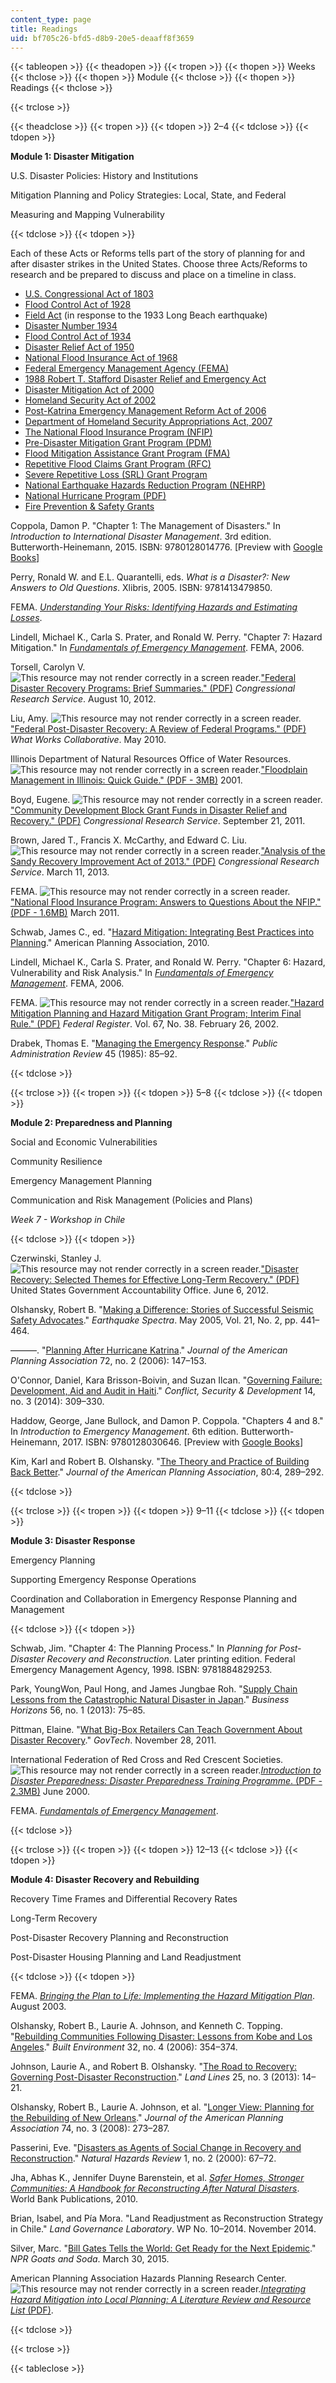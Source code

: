 ```yaml
---
content_type: page
title: Readings
uid: bf705c26-bfd5-d8b9-20e5-deaaff8f3659
---
```


{{< tableopen >}}
{{< theadopen >}}
{{< tropen >}}
{{< thopen >}}
Weeks
{{< thclose >}}
{{< thopen >}}
Module
{{< thclose >}}
{{< thopen >}}
Readings
{{< thclose >}}

{{< trclose >}}

{{< theadclose >}}
{{< tropen >}}
{{< tdopen >}}
2–4
{{< tdclose >}}
{{< tdopen >}}


**Module 1: Disaster Mitigation**

U.S. Disaster Policies: History and Institutions

Mitigation Planning and Policy Strategies: Local, State, and Federal

Measuring and Mapping Vulnerability


{{< tdclose >}}
{{< tdopen >}}


Each of these Acts or Reforms tells part of the story of planning for and after disaster strikes in the United States. Choose three Acts/Reforms to research and be prepared to discuss and place on a timeline in class.

*   [U.S. Congressional Act of 1803](https://memory.loc.gov/cgi-bin/ampage?collId=llhb&fileName=021/llhb021.db&recNum=41)
*   [Flood Control Act of 1928](https://en.wikipedia.org/wiki/Flood_Control_Act_of_1928)
*   [Field Act](https://en.wikipedia.org/wiki/Field_Act) (in response to the 1933 Long Beach earthquake)
*   [Disaster Number 1934](https://sema.dps.mo.gov/maps_and_disasters/disasters/1934.php)
*   [Flood Control Act of 1934](https://en.wikipedia.org/wiki/Flood_Control_Act_of_1934)
*   [Disaster Relief Act of 1950](https://emilms.fema.gov/IS230c/FEM0101170text.htm)
*   [National Flood Insurance Act of 1968](https://en.wikipedia.org/wiki/National_Flood_Insurance_Act_of_1968)
*   [Federal Emergency Management Agency (FEMA)](https://en.wikipedia.org/wiki/Federal_Emergency_Management_Agency)
*   [1988 Robert T. Stafford Disaster Relief and Emergency Act](https://www.fema.gov/media-library/assets/documents/15271)
*   [Disaster Mitigation Act of 2000](https://en.wikipedia.org/wiki/Disaster_Mitigation_Act_of_2000)
*   [Homeland Security Act of 2002](https://en.wikipedia.org/wiki/Homeland_Security_Act)
*   [Post-Katrina Emergency Management Reform Act of 2006](https://emilms.fema.gov/is230c/fem0101200.htm)
*   [Department of Homeland Security Appropriations Act, 2007](https://en.wikipedia.org/wiki/Department_of_Homeland_Security_Appropriations_Act,_2007)
*   [The National Flood Insurance Program (NFIP)](https://www.fema.gov/national-flood-insurance-program)
*   [Pre-Disaster Mitigation Grant Program (PDM)](https://www.fema.gov/pre-disaster-mitigation-grant-program)
*   [Flood Mitigation Assistance Grant Program (FMA)](https://www.fema.gov/flood-mitigation-assistance-grant-program)
*   [Repetitive Flood Claims Grant Program (RFC)](https://www.fema.gov/repetitive-flood-claims-grant-program-fact-sheet)
*   [Severe Repetitive Loss (SRL) Grant Program](https://www.fema.gov/media-library/resources-documents/collections/14)
*   [National Earthquake Hazards Reduction Program (NEHRP)](https://www.fema.gov/national-earthquake-hazards-reduction-program)
*   [National Hurricane Program (PDF)](https://www.fema.gov/pdf/plan/prevent/nhp/nhp_faqs.pdf)
*   [Fire Prevention & Safety Grants](https://www.fema.gov/fire-prevention-safety-grants)

Coppola, Damon P. "Chapter 1: The Management of Disasters." In _Introduction to International Disaster Management_. 3rd edition. Butterworth-Heinemann, 2015. ISBN: 9780128014776. \[Preview with [Google Books](https://books.google.com/books?id=s6oxEraqWWwC&lpg=PP1&pg=PA1#v=onepage&q&f=false)\]

Perry, Ronald W. and E.L. Quarantelli, eds. _What is a Disaster?: New Answers to Old Questions_. Xlibris, 2005. ISBN: 9781413479850.

FEMA. _[Understanding Your Risks: Identifying Hazards and Estimating Losses](https://www.fema.gov/media-library/assets/documents/4241)_.

Lindell, Michael K., Carla S. Prater, and Ronald W. Perry. "Chapter 7: Hazard Mitigation." In _[Fundamentals of Emergency Management](https://training.fema.gov/hiedu/aemrc/booksdownload/fem/)_. FEMA, 2006.

Torsell, Carolyn V. ![This resource may not render correctly in a screen reader.](/images/inacessible.gif)["Federal Disaster Recovery Programs: Brief Summaries." (PDF)](http://nationalaglawcenter.org/wp-content/uploads/assets/crs/RL31734.pdf) _Congressional Research Service_. August 10, 2012.

Liu, Amy. ![This resource may not render correctly in a screen reader.](/images/inacessible.gif)["Federal Post-Disaster Recovery: A Review of Federal Programs." (PDF)](https://www.urban.org/sites/default/files/publication/28091/1001384-Federal-Post-Disaster-Recovery-A-Review-of-Federal-Programs.PDF) _What Works Collaborative_. May 2010.

Illinois Department of Natural Resources Office of Water Resources. ![This resource may not render correctly in a screen reader.](/images/inacessible.gif)["Floodplain Management in Illinois: Quick Guide." (PDF - 3MB)](https://www.dnr.illinois.gov/WaterResources/Documents/Resman_ILFPMQuickGuide.pdf) 2001.

Boyd, Eugene. ![This resource may not render correctly in a screen reader.](/images/inacessible.gif)["Community Development Block Grant Funds in Disaster Relief and Recovery." (PDF)](https://fas.org/sgp/crs/misc/RL33330.pdf) _Congressional Research Service_. September 21, 2011.

Brown, Jared T., Francis X. McCarthy, and Edward C. Liu. ![This resource may not render correctly in a screen reader.](/images/inacessible.gif)["Analysis of the Sandy Recovery Improvement Act of 2013." (PDF)](https://www.everycrsreport.com/files/20130311_R42991_4e84b222699b9f08701f7221cf820e88ab26df3e.pdf) _Congressional Research Service_. March 11, 2013.

FEMA. ![This resource may not render correctly in a screen reader.](/images/inacessible.gif)["National Flood Insurance Program: Answers to Questions About the NFIP." (PDF - 1.6MB)](https://www.fema.gov/media-library-data/20130726-1438-20490-1905/f084_atq_11aug11.pdf) March 2011.

Schwab, James C., ed. "[Hazard Mitigation: Integrating Best Practices into Planning](https://www.fema.gov/media-library/assets/documents/19261)." American Planning Association, 2010.

Lindell, Michael K., Carla S. Prater, and Ronald W. Perry. "Chapter 6: Hazard, Vulnerability and Risk Analysis." In _[Fundamentals of Emergency Management](https://training.fema.gov/hiedu/aemrc/booksdownload/fem/)_. FEMA, 2006.

FEMA. ![This resource may not render correctly in a screen reader.](/images/inacessible.gif)["Hazard Mitigation Planning and Hazard Mitigation Grant Program; Interim Final Rule." (PDF)](https://www.fema.gov/pdf/help/fr02-4321.pdf) _Federal Register_. Vol. 67, No. 38. February 26, 2002.

Drabek, Thomas E. "[Managing the Emergency Response](http://www.jstor.org/stable/3135002)." _Public Administration Review_ 45 (1985): 85–92.


{{< tdclose >}}

{{< trclose >}}
{{< tropen >}}
{{< tdopen >}}
5–8
{{< tdclose >}}
{{< tdopen >}}


**Module 2: Preparedness and Planning**

Social and Economic Vulnerabilities

Community Resilience

Emergency Management Planning

Communication and Risk Management (Policies and Plans)

_Week 7 - Workshop in Chile_


{{< tdclose >}}
{{< tdopen >}}


Czerwinski, Stanley J. ![This resource may not render correctly in a screen reader.](/images/inacessible.gif)["Disaster Recovery: Selected Themes for Effective Long-Term Recovery." (PDF)](http://www.gao.gov/assets/600/591390.pdf) United States Government Accountability Office. June 6, 2012.

Olshansky, Robert B. "[Making a Difference: Stories of Successful Seismic Safety Advocates](http://earthquakespectra.org/doi/10.1193/1.1902953)." _Earthquake Spectra_. May 2005, Vol. 21, No. 2, pp. 441–464.

———. "[Planning After Hurricane Katrina](http://www.tandfonline.com/doi/abs/10.1080/01944360608976735)." _Journal of the American Planning Association_ 72, no. 2 (2006): 147–153.

O'Connor, Daniel, Kara Brisson-Boivin, and Suzan Ilcan. "[Governing Failure: Development, Aid and Audit in Haiti](http://www.tandfonline.com/doi/abs/10.1080/14678802.2014.923150)." _Conflict, Security & Development_ 14, no. 3 (2014): 309–330.

Haddow, George, Jane Bullock, and Damon P. Coppola. "Chapters 4 and 8." In _Introduction to Emergency Management_. 6th edition. Butterworth-Heinemann, 2017. ISBN: 9780128030646. \[Preview with [Google Books](https://books.google.com/books?id=xW4lBgAAQBAJ&lpg=PP1&dq=introduction%20to%20emergency%20management&pg=PA121#v=onepage&q&f=false)\]

Kim, Karl and Robert B. Olshansky. "[The Theory and Practice of Building Back Better](http://www.tandfonline.com/doi/abs/10.1080/01944363.2014.988597)." _Journal of the American Planning Association_, 80:4, 289–292.


{{< tdclose >}}

{{< trclose >}}
{{< tropen >}}
{{< tdopen >}}
9–11
{{< tdclose >}}
{{< tdopen >}}


**Module 3: Disaster Response**

Emergency Planning

Supporting Emergency Response Operations

Coordination and Collaboration in Emergency Response Planning and Management


{{< tdclose >}}
{{< tdopen >}}


Schwab, Jim. "Chapter 4: The Planning Process." In _Planning for Post-Disaster Recovery and Reconstruction_. Later printing edition. Federal Emergency Management Agency, 1998. ISBN: 9781884829253.

Park, YoungWon, Paul Hong, and James Jungbae Roh. "[Supply Chain Lessons from the Catastrophic Natural Disaster in Japan](http://www.sciencedirect.com/science/article/pii/S0007681312001279)." _Business Horizons_ 56, no. 1 (2013): 75–85.

Pittman, Elaine. "[What Big-Box Retailers Can Teach Government About Disaster Recovery](http://www.govtech.com/policy-management/Big-Box-Retailers-Teach-Disaster-Recovery.html)." _GovTech_. November 28, 2011.

International Federation of Red Cross and Red Crescent Societies. ![This resource may not render correctly in a screen reader.](/images/inacessible.gif)[_Introduction to Disaster Preparedness: Disaster Preparedness Training Programme_. (PDF - 2.3MB)](http://www.ifrc.org/Global/Publications/disasters/all.pdf) June 2000.

FEMA. _[Fundamentals of Emergency Management](https://emilms.fema.gov/IS230c/)_.


{{< tdclose >}}

{{< trclose >}}
{{< tropen >}}
{{< tdopen >}}
12–13
{{< tdclose >}}
{{< tdopen >}}


**Module 4: Disaster Recovery and Rebuilding**

Recovery Time Frames and Differential Recovery Rates

Long-Term Recovery

Post-Disaster Recovery Planning and Reconstruction

Post-Disaster Housing Planning and Land Readjustment


{{< tdclose >}}
{{< tdopen >}}


FEMA. _[Bringing the Plan to Life: Implementing the Hazard Mitigation Plan](https://www.fema.gov/media-library/assets/documents/4283)_. August 2003.

Olshansky, Robert B., Laurie A. Johnson, and Kenneth C. Topping. "[Rebuilding Communities Following Disaster: Lessons from Kobe and Los Angeles](http://www.jstor.org/stable/23289510)." _Built Environment_ 32, no. 4 (2006): 354–374.

Johnson, Laurie A., and Robert B. Olshansky. "[The Road to Recovery: Governing Post-Disaster Reconstruction](https://www.lincolninst.edu/publications/articles/road-recovery)." _Land Lines_ 25, no. 3 (2013): 14–21.

Olshansky, Robert B., Laurie A. Johnson, et al. "[Longer View: Planning for the Rebuilding of New Orleans](http://www.tandfonline.com/doi/abs/10.1080/01944360802140835)." _Journal of the American Planning Association_ 74, no. 3 (2008): 273–287.

Passerini, Eve. "[Disasters as Agents of Social Change in Recovery and Reconstruction](https://doi.org/10.1061/(ASCE)1527-6988(2000)1:2(67))." _Natural Hazards Review_ 1, no. 2 (2000): 67–72.

Jha, Abhas K., Jennifer Duyne Barenstein, et al. _[Safer Homes, Stronger Communities: A Handbook for Reconstructing After Natural Disasters](https://openknowledge.worldbank.org/handle/10986/2409)_. World Bank Publications, 2010.

Brian, Isabel, and Pía Mora. "Land Readjustment as Reconstruction Strategy in Chile." _Land Governance Laboratory_. WP No. 10–2014. November 2014.

Silver, Marc. "[Bill Gates Tells the World: Get Ready for the Next Epidemic](http://www.npr.org/sections/goatsandsoda/2015/03/30/393848395/bill-gates-tells-the-world-get-ready-for-the-next-epidemic)." _NPR Goats and Soda_. March 30, 2015.

American Planning Association Hazards Planning Research Center. ![This resource may not render correctly in a screen reader.](/images/inacessible.gif)[_Integrating Hazard Mitigation into Local Planning: A Literature Review and Resource List_ (PDF)](http://planning-org-uploaded-media.s3.amazonaws.com/legacy_resources/research/hazards/pdf/hazardsbibliography.pdf).


{{< tdclose >}}

{{< trclose >}}

{{< tableclose >}}